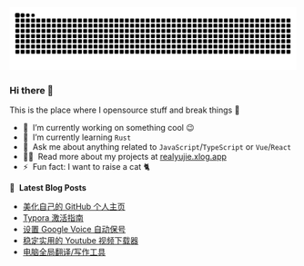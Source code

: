 <picture>
  <source media="(prefers-color-scheme: dark)" srcset="https://raw.githubusercontent.com/devyujie/devyujie/output/github-contribution-grid-snake-dark.svg">
  <source media="(prefers-color-scheme: light)" srcset="https://raw.githubusercontent.com/devyujie/devyujie/output/github-contribution-grid-snake.svg">
  <img alt="github contribution grid snake animation" src="https://raw.githubusercontent.com/devyujie/devyujie/output/github-contribution-grid-snake.svg">
</picture>

### Hi there 👋
This is the place where I opensource stuff and break things :rofl:


- 🔭 &nbsp;I’m currently working on something cool :wink:
- 🌱 &nbsp;I’m currently learning `Rust`
- 💬 &nbsp;Ask me about anything related to `JavaScript`/`TypeScript` or `Vue`/`React`
- 👨‍💻 &nbsp;Read more about my projects at [realyujie.xlog.app](https://realyujie.xlog.app/portfolios)
- ⚡ &nbsp;Fun fact: I want to raise a cat 🐈

📕 &nbsp;**Latest Blog Posts**
<!-- BLOG-POST-LIST:START -->
- [美化自己的 GitHub 个人主页](https://xlog.app/api/redirection?characterId=54234&noteId=14)
- [Typora 激活指南](https://xlog.app/api/redirection?characterId=54234&noteId=13)
- [设置 Google Voice 自动保号](https://xlog.app/api/redirection?characterId=54234&noteId=8)
- [稳定实用的 Youtube 视频下载器](https://xlog.app/api/redirection?characterId=54234&noteId=7)
- [电脑全局翻译/写作工具](https://xlog.app/api/redirection?characterId=54234&noteId=6)
<!-- BLOG-POST-LIST:END -->
